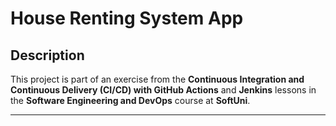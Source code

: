 # House Renting System App

## Description  
This project is part of an exercise from the **Continuous Integration and Continuous Delivery (CI/CD) with GitHub Actions** and **Jenkins** lessons in the **Software Engineering and DevOps** course at **SoftUni**.

---
